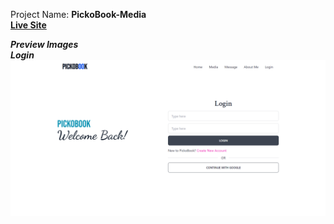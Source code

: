 Project Name: **PickoBook-Media**  <br>
**[Live Site](https://pickobook-media.web.app/)**

***Preview Images*** <br>
***Login***
![](readmeImg/login.png)
